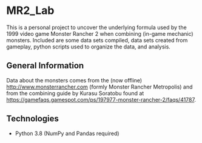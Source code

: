 # MR2_Lab
This is a personal project to uncover the underlying formula used by the 1999 video game Monster Rancher 2 when combining (in-game mechanic) monsters. Included are some data sets compiled, data sets created from gameplay, python scripts used to organize the data, and analysis.

## General Information
Data about the monsters comes from the (now offline) http://www.monsterrancher.com (formly Monster Rancher Metropolis) and from the combining guide by Kurasu Soratobu found at https://gamefaqs.gamespot.com/ps/197977-monster-rancher-2/faqs/41787.

## Technologies
* Python 3.8 (NumPy and Pandas required)
